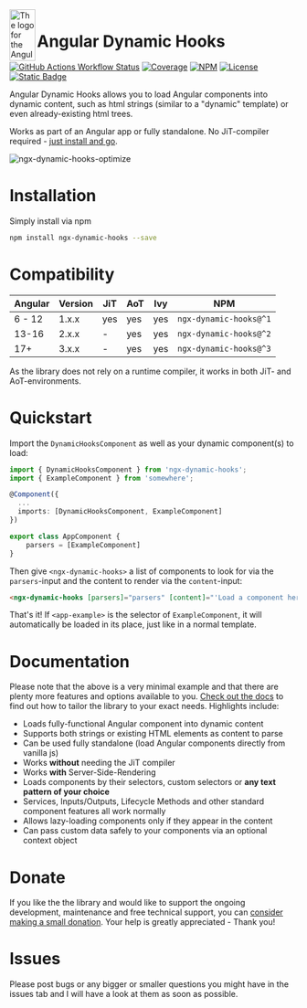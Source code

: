<img align="left" width="45" height="90" src="https://github.com/MTobisch/ngx-dynamic-hooks/assets/12670925/5322c5e3-121b-4a43-906d-6a440b909919" alt="The logo for the Angular Dynamic Hooks library">

# Angular Dynamic Hooks

[![GitHub Actions Workflow Status](https://img.shields.io/github/actions/workflow/status/MTobisch/ngx-dynamic-hooks/ci-test.yml?style=flat-square&logo=github&label=CI%20tests)](https://github.com/MTobisch/ngx-dynamic-hooks/actions/workflows/ci-test.yml)
[![Coverage](https://img.shields.io/codecov/c/gh/MTobisch/ngx-dynamic-hooks?style=flat-square)](https://codecov.io/gh/MTobisch/ngx-dynamic-hooks)
[![NPM](https://img.shields.io/npm/v/ngx-dynamic-hooks?color=orange&style=flat-square)](https://www.npmjs.com/package/ngx-dynamic-hooks)
[![License](https://img.shields.io/github/license/mtobisch/ngx-dynamic-hooks?color=blue&style=flat-square)](https://github.com/MTobisch/ngx-dynamic-hooks/blob/master/LICENSE.md)
[![Static Badge](https://img.shields.io/badge/Donate%20-%20Thank%20you!%20-%20%23ff8282?style=flat-square)
](https://www.paypal.com/donate/?hosted_button_id=3XVSEZKNQW8HC)

Angular Dynamic Hooks allows you to load Angular components into dynamic content, such as html strings (similar to a "dynamic" template) or even already-existing html trees. 

Works as part of an Angular app or fully standalone. No JiT-compiler required - [just install and go](https://mtobisch.github.io/ngx-dynamic-hooks/documentation/v3/quickstart).

![ngx-dynamic-hooks-optimize](https://github.com/MTobisch/ngx-dynamic-hooks/assets/12670925/ef27d405-4663-48a5-97b5-ca068d7b67d8)

# Installation

Simply install via npm 

```sh
npm install ngx-dynamic-hooks --save
```

# Compatibility

| Angular | Version | JiT | AoT | Ivy | NPM |
| --- | --- | --- | --- | --- | --- |
| 6 - 12  | 1.x.x | yes | yes | yes | `ngx-dynamic-hooks@^1` |
| 13-16  | 2.x.x | - | yes | yes | `ngx-dynamic-hooks@^2` |
| 17+  | 3.x.x | - | yes | yes | `ngx-dynamic-hooks@^3` |

As the library does not rely on a runtime compiler, it works in both JiT- and AoT-environments.

# Quickstart

Import the `DynamicHooksComponent` as well as your dynamic component(s) to load:

```ts
import { DynamicHooksComponent } from 'ngx-dynamic-hooks';
import { ExampleComponent } from 'somewhere';

@Component({
  ...
  imports: [DynamicHooksComponent, ExampleComponent]
})

export class AppComponent {
    parsers = [ExampleComponent]
}
```
Then give `<ngx-dynamic-hooks>` a list of components to look for via the `parsers`-input and the content to render via the `content`-input:

```html
<ngx-dynamic-hooks [parsers]="parsers" [content]="'Load a component here: <app-example></app-example>'"></ngx-dynamic-hooks>
```

That's it! If `<app-example>` is the selector of `ExampleComponent`, it will automatically be loaded in its place, just like in a normal template.

# Documentation

Please note that the above is a very minimal example and that there are plenty more features and options available to you. [Check out the docs](https://mtobisch.github.io/ngx-dynamic-hooks/documentation/v3/) to find out how to tailor the library to your exact needs. Highlights include:

* Loads fully-functional Angular component into dynamic content
* Supports both strings or existing HTML elements as content to parse
* Can be used fully standalone (load Angular components directly from vanilla js)
* Works **without** needing the JiT compiler
* Works **with** Server-Side-Rendering
* Loads components by their selectors, custom selectors or **any text pattern of your choice**
* Services, Inputs/Outputs, Lifecycle Methods and other standard component features all work normally
* Allows lazy-loading components only if they appear in the content
* Can pass custom data safely to your components via an optional context object

# Donate

If you like the the library and would like to support the ongoing development, maintenance and free technical support, you can [consider making a small donation](https://www.paypal.com/donate/?hosted_button_id=3XVSEZKNQW8HC). Your help is greatly appreciated - Thank you!

# Issues

Please post bugs or any bigger or smaller questions you might have in the issues tab and I will have a look at them as soon as possible.